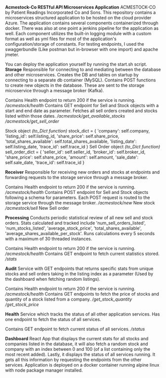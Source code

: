 **Acmestock-Co RESTful API Microservices Application**
ACMESTOCK-CO by Patient Readings Incorporated Co and Sons.
This repository contains a microservices structured application to be hosted on the cloud provider Azure.
The application contains several components containerized through docker. There was also at one point a jenkins pipeline for the application as well.
Each component utilizes the built-in logging module with a custom format as well as yml files for most of the application's configuration/storage of constants.
For testing endpoints, I used the swaggerbundle (Like postman but in-browser with one import) and apache jmeter. 

You can deploy the application yourself by running the start.sh script. 
**Storage**
Responsible for connecting to and mediating between the database and other microservices. Creates the DB and tables on startup by connecting to a separate db container (MySQL).
Contains POST functions to create new objects in the database. These are sent to the storage microservice through a message broker (Kafka).

Contains Health endpoint to return 200 if the service is running.
*/acmestock/health*
Contains GET endpoint for Sell and Stock objects with a start and end date as parameter. Fetches all sell orders created and stocks listed within those dates.
*/acmestock/get_available_stocks*
*/acmestock/get_sell_order*

Stock object *(to_Dict function)*
stock_dict = {
  'company': self.company,
  'listing_id': self.listing_id,
  'share_price': self.share_price,
  'total_shares_available': self.total_shares_available,
  'listing_date': self.listing_date,
  'trace_id': self.trace_id
}
Sell Order object *(to_Dict function)*
sell_order_dict = {
    'seller_id': self.seller_id,
    'broker_id': self.broker_id,
    'share_price': self.share_price,
    'amount': self.amount,
    'sale_date': self.sale_date,
    'trace_id': self.trace_id
}

**Receiver**
Responsible for receiving new orders and stocks at endpoints and forwarding requests to the storage service through a message broker.

Contains Health endpoint to return 200 if the service is running.
*/acmestock/health*
Contains POST endpoint for Sell and Stock objects following a schema for parameters. Each POST request is routed to the storage service through the message broker.
*/acmestock/new* New stock
*/acmestock/sell* New Sell order

**Processing**
Conducts periodic statistical review of all new sell and stock orders. Stats calculated and tracked include 'num_sell_orders_listed', 'num_stocks_listed', 'average_stock_price', 'total_shares_available', 'average_shares_available_per_stock'.
Runs calculations every 5 seconds with a maximum of 30 threaded instances. 

Contains Health endpoint to return 200 if the service is running.
*/acmestock/health*
Contains GET endpoint to fetch current statistics stored.
*/stats*

**Audit**
Service with GET endpoints that returns specific stats from unique stocks and sell orders taking in the listing index as a parameter (Used by the dashboard when fetching random listings).

Contains Health endpoint to return 200 if the service is running.
*/acmestock/health*
Contains GET endpoints to fetch the price of stocks and quantity of a stock listed from a company.
*/get_stock_quantity*
*/get_stock_price*

**Health**
Service which tracks the status of all other application services. Has one endpoint to fetch the status of all services.

Contains GET endpoint to fetch current status of all services.
*/status*

**Dashboard**
React App that displays the current stats for all stocks and companies listed in the database, it will also fetch a random stock and company with an index between 0 and 100 (of a list containing only the most recent added).
Lastly, it displays the status of all services running. It gets all this information by requesting the endpoints from the other services.
Application is deployed on a docker container running alpine linux with node package manager installed.
